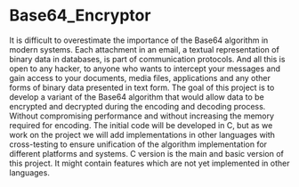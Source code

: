 # Base64_Encryptor
It is difficult to overestimate the importance of the Base64 algorithm in modern systems. Each attachment in an email, a textual representation of binary data in databases, is part of communication protocols. And all this is open to any hacker, to anyone who wants to intercept your messages and gain access to your documents, media files, applications and any other forms of binary data presented in text form. The goal of this project is to develop a variant of the Base64 algorithm that would allow data to be encrypted and decrypted during the encoding and decoding process. Without compromising performance and without increasing the memory required for encoding. The initial code will be developed in C, but as we work on the project we will add implementations in other languages with cross-testing to ensure unification of the algorithm implementation for different platforms and systems. C version is the main and basic version of this project. It might contain features which are not yet implemented in other languages.
